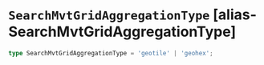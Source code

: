 # `SearchMvtGridAggregationType` [alias-SearchMvtGridAggregationType]
```typescript
type SearchMvtGridAggregationType = 'geotile' | 'geohex';
```
